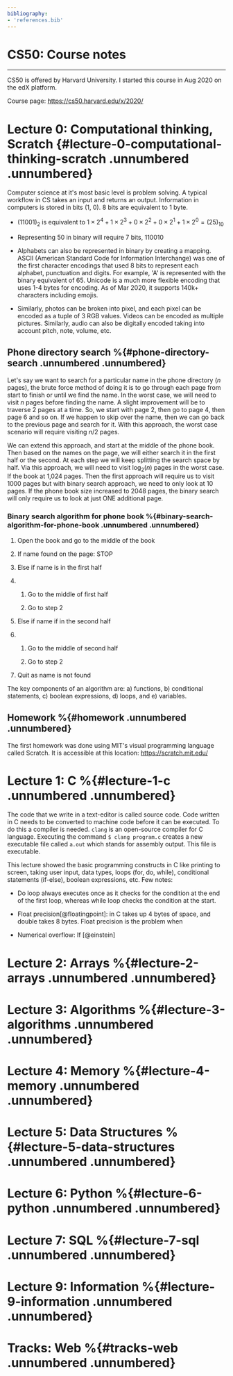 ```yaml
---
bibliography:
- 'references.bib'
---
```


CS50: Course notes <!--- {#cs50-course-notes .unnumbered .unnumbered} -->
==================

------------------------------------------------------------------------

<!-- \vspace{0.25in} -->
CS50 is offered by Harvard University. I started this course in Aug 2020
on the edX platform.

Course page: <https://cs50.harvard.edu/x/2020/>

Lecture 0: Computational thinking, Scratch {#lecture-0-computational-thinking-scratch .unnumbered .unnumbered}
==========================================

Computer science at it's most basic level is problem solving. A typical
workflow in CS takes an input and returns an output. Information in
computers is stored in bits (1, 0). 8 bits are equivalent to 1 byte.

-   $(11001)_2$ is equivalent to
    $1\times2^4 + 1\times 2^3 + 0\times2^2 + 0\times2^1 + 1\times 2^0 = (25)_{10}$

-   Representing 50 in binary will require 7 bits, 110010

-   Alphabets can also be represented in binary by creating a mapping.
    ASCII (American Standard Code for Information Interchange) was one
    of the first character encodings that used 8 bits to represent each
    alphabet, punctuation and digits. For example, 'A' is represented
    with the binary equivalent of 65. Unicode is a much more flexible
    encoding that uses 1-4 bytes for encoding. As of Mar 2020, it
    supports 140k+ characters including emojis.

-   Similarly, photos can be broken into pixel, and each pixel can be
    encoded as a tuple of 3 RGB values. Videos can be encoded as
    multiple pictures. Similarly, audio can also be digitally encoded
    taking into account pitch, note, volume, etc.

Phone directory search %{#phone-directory-search .unnumbered .unnumbered}
----------------------

Let's say we want to search for a particular name in the phone directory
($n$ pages), the brute force method of doing it is to go through each
page from start to finish or until we find the name. In the worst case,
we will need to visit $n$ pages before finding the name. A slight
improvement will be to traverse 2 pages at a time. So, we start with
page 2, then go to page 4, then page 6 and so on. If we happen to skip
over the name, then we can go back to the previous page and search for
it. With this approach, the worst case scenario will require visiting
$n/2$ pages.

We can extend this approach, and start at the middle of the phone book.
Then based on the names on the page, we will either search it in the
first half or the second. At each step we will keep splitting the search
space by half. Via this approach, we will need to visit $\log_2(n)$
pages in the worst case. If the book at 1,024 pages. Then the first
approach will require us to visit 1000 pages but with binary search
approach, we need to only look at 10 pages. If the phone book size
increased to 2048 pages, the binary search will only require us to look
at just ONE additional page.

### Binary search algorithm for phone book %{#binary-search-algorithm-for-phone-book .unnumbered .unnumbered}

1.  Open the book and go to the middle of the book

2.  If name found on the page: STOP

3.  Else if name is in the first half

4.  1.  Go to the middle of first half

    2.  Go to step 2

5.  Else if name if in the second half

6.  1.  Go to the middle of second half

    2.  Go to step 2

7.  Quit as name is not found

The key components of an algorithm are: a) functions, b) conditional
statements, c) boolean expressions, d) loops, and e) variables.

Homework %{#homework .unnumbered .unnumbered}
--------

The first homework was done using MIT's visual programming language
called Scratch. It is accessible at this location:
<https://scratch.mit.edu/>

Lecture 1: C %{#lecture-1-c .unnumbered .unnumbered}
============

The code that we write in a text-editor is called source code. Code
written in C needs to be converted to machine code before it can be
executed. To do this a compiler is needed. `clang` is an open-source
compiler for C language. Executing the command `$ clang program.c`
creates a new executable file called `a.out` which stands for assembly
output. This file is executable.

This lecture showed the basic programming constructs in C like printing
to screen, taking user input, data types, loops (for, do, while),
conditional statements (if-else), boolean expressions, etc. Few notes:

-   Do loop always executes once as it checks for the condition at the
    end of the first loop, whereas while loop checks the condition at
    the start.

-   Float precision[@floatingpoint]: in C takes up 4 bytes of space, and
    double takes 8 bytes. Float precision is the problem when

-   Numerical overflow: If [@einstein]

Lecture 2: Arrays %{#lecture-2-arrays .unnumbered .unnumbered}
=================

Lecture 3: Algorithms %{#lecture-3-algorithms .unnumbered .unnumbered}
=====================

Lecture 4: Memory %{#lecture-4-memory .unnumbered .unnumbered}
=================

Lecture 5: Data Structures %{#lecture-5-data-structures .unnumbered .unnumbered}
==========================

Lecture 6: Python %{#lecture-6-python .unnumbered .unnumbered}
=================

Lecture 7: SQL %{#lecture-7-sql .unnumbered .unnumbered}
==============

Lecture 9: Information %{#lecture-9-information .unnumbered .unnumbered}
======================

Tracks: Web %{#tracks-web .unnumbered .unnumbered}
===========

<!-- \bibliographystyle{ } -->
